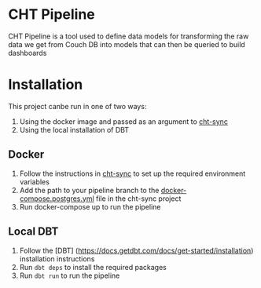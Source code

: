 CHT Pipeline
========================

CHT Pipeline is a tool used to define data models for transforming the raw data we get from Couch DB into models that can then be queried to build dashboards

# Installation
This project canbe run in one of two ways:
1. Using the docker image and passed as an argument to [cht-sync](https://github.com/medic/cht-sync)
2. Using the local installation of DBT

## Docker
1. Follow the instructions in [cht-sync](https://github.com/medic/cht-sync) to set up the required environment variables
1. Add the path to your pipeline branch to the [docker-compose.postgres.yml](https://github.com/medic/cht-sync/blob/main/docker-compose.postgres.yml#L13) file in the cht-sync project
1. Run docker-compose up to run the pipeline

## Local DBT
1. Follow the [DBT] (https://docs.getdbt.com/docs/get-started/installation) installation instructions
1. Run `dbt deps` to install the required packages
1. Run `dbt run` to run the pipeline
